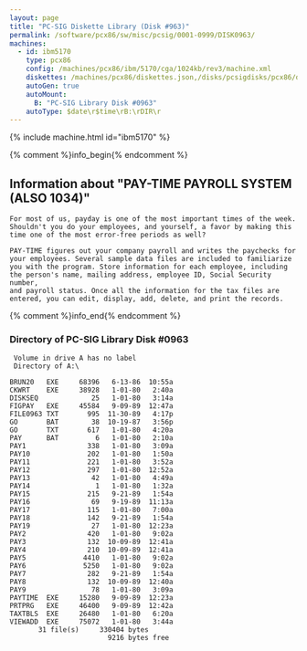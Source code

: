 ```yaml
---
layout: page
title: "PC-SIG Diskette Library (Disk #963)"
permalink: /software/pcx86/sw/misc/pcsig/0001-0999/DISK0963/
machines:
  - id: ibm5170
    type: pcx86
    config: /machines/pcx86/ibm/5170/cga/1024kb/rev3/machine.xml
    diskettes: /machines/pcx86/diskettes.json,/disks/pcsigdisks/pcx86/diskettes.json
    autoGen: true
    autoMount:
      B: "PC-SIG Library Disk #0963"
    autoType: $date\r$time\rB:\rDIR\r
---
```


{% include machine.html id="ibm5170" %}

{% comment %}info_begin{% endcomment %}

## Information about "PAY-TIME PAYROLL SYSTEM (ALSO 1034)"

    For most of us, payday is one of the most important times of the week.
    Shouldn't you do your employees, and yourself, a favor by making this
    time one of the most error-free periods as well?
    
    PAY-TIME figures out your company payroll and writes the paychecks for
    your employees. Several sample data files are included to familiarize
    you with the program. Store information for each employee, including
    the person's name, mailing address, employee ID, Social Security number,
    and payroll status. Once all the information for the tax files are
    entered, you can edit, display, add, delete, and print the records.
{% comment %}info_end{% endcomment %}


### Directory of PC-SIG Library Disk #0963

     Volume in drive A has no label
     Directory of A:\

    BRUN20   EXE     68396   6-13-86  10:55a
    CKWRT    EXE     38928   1-01-80   2:40a
    DISKSEQ             25   1-01-80   3:14a
    FIGPAY   EXE     45584   9-09-89  12:47a
    FILE0963 TXT       995  11-30-89   4:17p
    GO       BAT        38  10-19-87   3:56p
    GO       TXT       617   1-01-80   4:20a
    PAY      BAT         6   1-01-80   2:10a
    PAY1               338   1-01-80   3:09a
    PAY10              202   1-01-80   1:50a
    PAY11              221   1-01-80   3:52a
    PAY12              297   1-01-80  12:52a
    PAY13               42   1-01-80   4:49a
    PAY14                1   1-01-80   1:32a
    PAY15              215   9-21-89   1:54a
    PAY16               69   9-19-89  11:13a
    PAY17              115   1-01-80   7:00a
    PAY18              142   9-21-89   1:54a
    PAY19               27   1-01-80  12:23a
    PAY2               420   1-01-80   9:02a
    PAY3               132  10-09-89  12:41a
    PAY4               210  10-09-89  12:41a
    PAY5              4410   1-01-80   9:02a
    PAY6              5250   1-01-80   9:02a
    PAY7               282   9-21-89   1:54a
    PAY8               132  10-09-89  12:40a
    PAY9                78   1-01-80   3:09a
    PAYTIME  EXE     15280   9-09-89  12:23a
    PRTPRG   EXE     46400   9-09-89  12:42a
    TAXTBLS  EXE     26480   1-01-80   6:20a
    VIEWADD  EXE     75072   1-01-80   3:44a
           31 file(s)     330404 bytes
                            9216 bytes free
